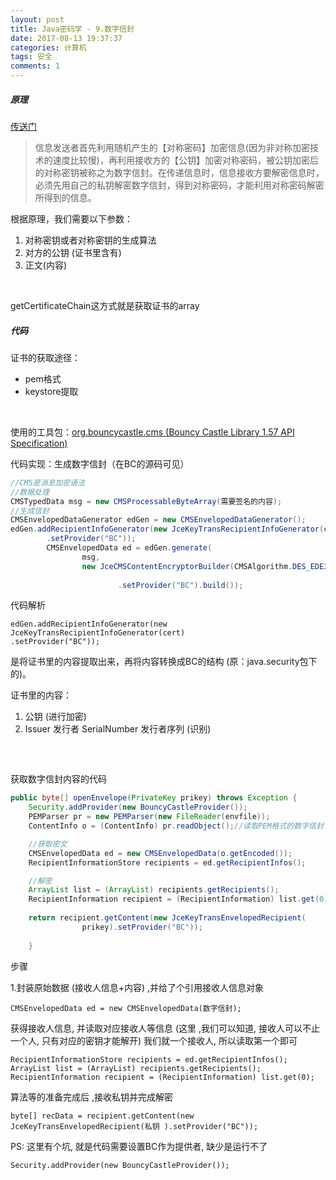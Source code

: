 ```yaml
---
layout: post
title: Java密码学 - 9.数字信封
date: 2017-08-13 19:37:37
categories: 计算机
tags: 安全 
comments: 1
---
```


##### 原理

[传送门](http://www.cnblogs.com/franson-2016/p/5520675.html)

> 信息发送者首先利用随机产生的【对称密码】加密信息(因为非对称加密技术的速度比较慢)，再利用接收方的【公钥】加密对称密码，被公钥加密后的对称密钥被称之为数字信封。在传递信息时，信息接收方要解密信息时，必须先用自己的私钥解密数字信封，得到对称密码，才能利用对称密码解密所得到的信息。


根据原理，我们需要以下参数：

1. 对称密钥或者对称密钥的生成算法
2. 对方的公钥  (证书里含有)
3. 正文(内容)

<br>


getCertificateChain这方式就是获取证书的array

##### 代码

证书的获取途径：

- pem格式
- keystore提取

<br>

使用的工具包：[org.bouncycastle.cms (Bouncy Castle Library 1.57 API Specification)](https://www.google.com/url?sa=t&rct=j&q=&esrc=s&source=web&cd=1&ved=0ahUKEwiMs73m-qXVAhXEGpQKHSf3BW0QFggnMAA&url=https%3A%2F%2Fwww.bouncycastle.org%2Fdocs%2Fpkixdocs1.4%2Forg%2Fbouncycastle%2Fcms%2Fpackage-summary.html&usg=AFQjCNGCxt5MIpwC5mPhgLsiqKHcccONZw)

代码实现：生成数字信封（在BC的源码可见）


```java
//CMS是消息加密语法
//数据处理
CMSTypedData msg = new CMSProcessableByteArray(需要签名的内容);
//生成信封
CMSEnvelopedDataGenerator edGen = new CMSEnvelopedDataGenerator();
edGen.addRecipientInfoGenerator(new JceKeyTransRecipientInfoGenerator(cert)//证书(含公钥)
		.setProvider("BC"));
		CMSEnvelopedData ed = edGen.generate(
				msg,
				new JceCMSContentEncryptorBuilder(CMSAlgorithm.DES_EDE3_CBC) //对称加密的算法
        
						.setProvider("BC").build());
```

代码解析

```
edGen.addRecipientInfoGenerator(new JceKeyTransRecipientInfoGenerator(cert)
.setProvider("BC"));
```

是将证书里的内容提取出来，再将内容转换成BC的结构 (原：java.security包下的)。

证书里的内容：

1. 公钥 (进行加密)
2. Issuer 发行者 SerialNumber 发行者序列 (识别)

##### <br>

获取数字信封内容的代码

```java
public byte[] openEnvelope(PrivateKey prikey) throws Exception {
	Security.addProvider(new BouncyCastleProvider());
	PEMParser pr = new PEMParser(new FileReader(envfile));
	ContentInfo o = (ContentInfo) pr.readObject();//读取PEM格式的数字信封

	//获取密文
	CMSEnvelopedData ed = new CMSEnvelopedData(o.getEncoded());
	RecipientInformationStore recipients = ed.getRecipientInfos();

	//解密
	ArrayList list = (ArrayList) recipients.getRecipients();
	RecipientInformation recipient = (RecipientInformation) list.get(0);
	
	return recipient.getContent(new JceKeyTransEnvelopedRecipient(
				prikey).setProvider("BC"));
	
	}
```

步骤


1.封装原始数据 (接收人信息+内容) ,并给了个引用接收人信息对象

```
CMSEnvelopedData ed = new CMSEnvelopedData(数字信封);
```

获得接收人信息, 并读取对应接收人等信息 (这里 ,我们可以知道, 接收人可以不止一个人, 只有对应的密钥才能解开)
我们就一个接收人, 所以读取第一个即可

```
RecipientInformationStore recipients = ed.getRecipientInfos();
ArrayList list = (ArrayList) recipients.getRecipients();
RecipientInformation recipient = (RecipientInformation) list.get(0);
```

算法等的准备完成后 ,接收私钥并完成解密

```
byte[] recData = recipient.getContent(new JceKeyTransEnvelopedRecipient(私钥 ).setProvider("BC"));
```

PS: 这里有个坑, 就是代码需要设置BC作为提供者, 缺少是运行不了

```
Security.addProvider(new BouncyCastleProvider());
```